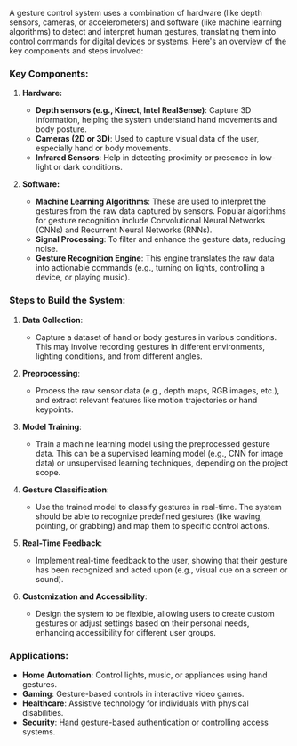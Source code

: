 A gesture control system uses a combination of hardware (like depth sensors, cameras, or accelerometers) and software (like machine learning algorithms) to detect and interpret human gestures, translating them into control commands for digital devices or systems. Here's an overview of the key components and steps involved:

### **Key Components:**
1. **Hardware:**
   - **Depth sensors (e.g., Kinect, Intel RealSense)**: Capture 3D information, helping the system understand hand movements and body posture.
   - **Cameras (2D or 3D)**: Used to capture visual data of the user, especially hand or body movements.
   - **Infrared Sensors**: Help in detecting proximity or presence in low-light or dark conditions.

2. **Software:**
   - **Machine Learning Algorithms**: These are used to interpret the gestures from the raw data captured by sensors. Popular algorithms for gesture recognition include Convolutional Neural Networks (CNNs) and Recurrent Neural Networks (RNNs).
   - **Signal Processing**: To filter and enhance the gesture data, reducing noise.
   - **Gesture Recognition Engine**: This engine translates the raw data into actionable commands (e.g., turning on lights, controlling a device, or playing music).

### **Steps to Build the System:**
1. **Data Collection**: 
   - Capture a dataset of hand or body gestures in various conditions. This may involve recording gestures in different environments, lighting conditions, and from different angles.
   
2. **Preprocessing**:
   - Process the raw sensor data (e.g., depth maps, RGB images, etc.), and extract relevant features like motion trajectories or hand keypoints.

3. **Model Training**:
   - Train a machine learning model using the preprocessed gesture data. This can be a supervised learning model (e.g., CNN for image data) or unsupervised learning techniques, depending on the project scope.

4. **Gesture Classification**:
   - Use the trained model to classify gestures in real-time. The system should be able to recognize predefined gestures (like waving, pointing, or grabbing) and map them to specific control actions.

5. **Real-Time Feedback**:
   - Implement real-time feedback to the user, showing that their gesture has been recognized and acted upon (e.g., visual cue on a screen or sound).

6. **Customization and Accessibility**:
   - Design the system to be flexible, allowing users to create custom gestures or adjust settings based on their personal needs, enhancing accessibility for different user groups.

### **Applications:**
- **Home Automation**: Control lights, music, or appliances using hand gestures.
- **Gaming**: Gesture-based controls in interactive video games.
- **Healthcare**: Assistive technology for individuals with physical disabilities.
- **Security**: Hand gesture-based authentication or controlling access systems.

